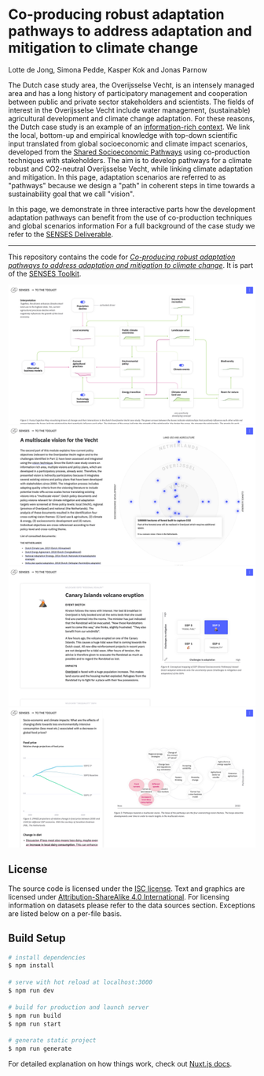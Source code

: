 # Co-producing robust adaptation pathways to address adaptation and mitigation to climate change

Lotte de Jong, Simona Pedde, Kasper Kok and Jonas Parnow

The Dutch case study area, the Overijsselse Vecht, is an intensely managed area and has a long history of participatory management and cooperation between public and private sector stakeholders and scientists. The fields of interest in the Overijsselse Vecht include water management, (sustainable) agricultural development and climate change adaptation. For these reasons, the Dutch case study is an example of an [information-rich context](https://climatescenarios.org/co-production/#dutch). We link the local, bottom-up and empirical knowledge with top-down scientific input translated from global socioeconomic and climate impact scenarios, developed from the [Shared Socioeconomic Pathways](https://climatescenarios.org/primer/socioeconomic-development) using co-production techniques with stakeholders. The aim is to develop pathways for a climate robust and CO2-neutral Overijsselse Vecht, while linking climate adaptation and mitigation. In this page, adaptation scenarios are referred to as "pathways" because we design a "path" in coherent steps in time towards a sustainability goal that we call "vision".

In this page, we demonstrate in three interactive parts how the development adaptation pathways can benefit from the use of co-production techniques and global scenarios information For a full background of the case study we refer to the [SENSES Deliverable](http://senses-project.org/results/).

---

This repository contains the code for [*Co-producing robust adaptation pathways to address adaptation and mitigation to climate change*](https://climatescenarios.org/dutch/). It is part of the [SENSES Toolkit](https://climatescenarios.org/).

![screenshot of the module](./screenshot_dutch_1.png)
![screenshot of the module](./screenshot_dutch_2.png)
![screenshot of the module](./screenshot_dutch_3.png)
![screenshot of the module](./screenshot_dutch_4.png)

## License

The source code is licensed under the [ISC license](LICENSE.md). Text and graphics are licensed under [Attribution-ShareAlike 4.0 International](https://creativecommons.org/licenses/by-sa/4.0/). For licensing information on datasets please refer to the data sources section. Exceptions are listed below on a per-file basis.

## Build Setup

```bash
# install dependencies
$ npm install

# serve with hot reload at localhost:3000
$ npm run dev

# build for production and launch server
$ npm run build
$ npm run start

# generate static project
$ npm run generate
```

For detailed explanation on how things work, check out [Nuxt.js docs](https://nuxtjs.org).
